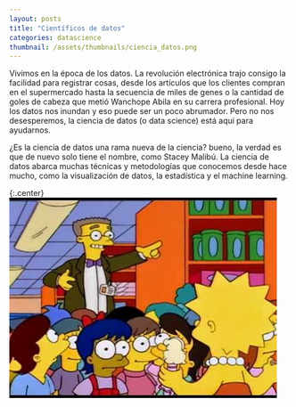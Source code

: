 ```yaml
---
layout: posts
title: "Científicos de datos"
categories: datascience
thumbnail: /assets/thumbnails/ciencia_datos.png
---
```


Vivimos en la época de los datos. La revolución electrónica trajo consigo la facilidad para registrar cosas, desde los artículos que los clientes compran en el supermercado hasta la secuencia de miles de genes o la cantidad de goles de cabeza que metió Wanchope Abila en su carrera profesional. Hoy los datos nos inundan y eso puede ser un poco abrumador. Pero no nos desesperemos, la ciencia de datos (o data science) está aquí para ayudarnos.

¿Es la ciencia de datos una rama nueva de la ciencia? bueno, la verdad es que de nuevo solo tiene el nombre, como Stacey Malibú. La ciencia de datos abarca muchas técnicas y metodologías que conocemos desde hace mucho, como la visualización de datos, la estadística y el machine learning. 

{:.center}
![estado](/assets/img/data-science/stacey-malibu.jpg)
